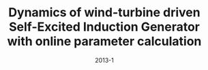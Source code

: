 ---
title: "Dynamics of wind-turbine driven Self-Excited Induction Generator with online parameter calculation"
collection: publications
permalink: /publication/2013-1
date: 2013-1
venue: 'IECON 2013-39th Annual Conference of the IEEE Industrial Electronics Society'
citation: 'Khan, Sohail; Shahzad, Mohsin; Palensky, Peter; Jahangir, Khurram; '
paperurl: 'http://academicpages.github.io/files/paper2.pdf'
---